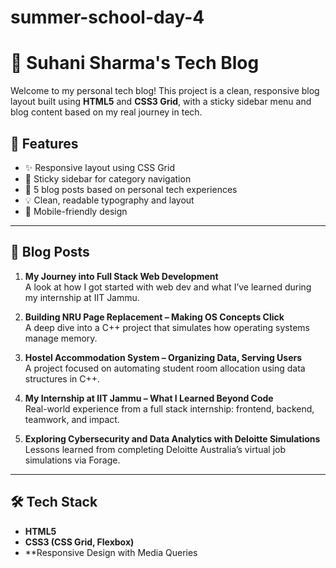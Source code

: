 # summer-school-day-4
# 📝 Suhani Sharma's Tech Blog

Welcome to my personal tech blog! This project is a clean, responsive blog layout built using **HTML5** and **CSS3 Grid**, with a sticky sidebar menu and blog content based on my real journey in tech.

## 📌 Features

- ✨ Responsive layout using CSS Grid
- 📌 Sticky sidebar for category navigation
- 🧠 5 blog posts based on personal tech experiences
- 💡 Clean, readable typography and layout
- 📱 Mobile-friendly design

---

## 📄 Blog Posts

1. **My Journey into Full Stack Web Development**  
   A look at how I got started with web dev and what I’ve learned during my internship at IIT Jammu.

2. **Building NRU Page Replacement – Making OS Concepts Click**  
   A deep dive into a C++ project that simulates how operating systems manage memory.

3. **Hostel Accommodation System – Organizing Data, Serving Users**  
   A project focused on automating student room allocation using data structures in C++.

4. **My Internship at IIT Jammu – What I Learned Beyond Code**  
   Real-world experience from a full stack internship: frontend, backend, teamwork, and impact.

5. **Exploring Cybersecurity and Data Analytics with Deloitte Simulations**  
   Lessons learned from completing Deloitte Australia’s virtual job simulations via Forage.

---

## 🛠 Tech Stack

- **HTML5**
- **CSS3 (CSS Grid, Flexbox)**
- **Responsive Design with Media Queries 
